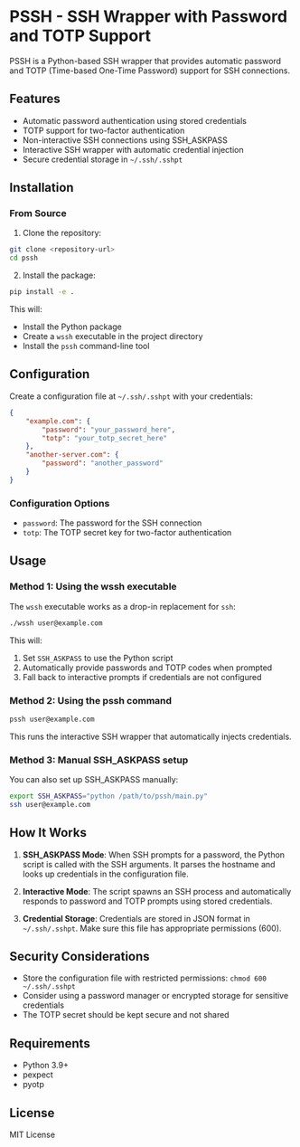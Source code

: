 # PSSH - SSH Wrapper with Password and TOTP Support

PSSH is a Python-based SSH wrapper that provides automatic password and TOTP (Time-based One-Time Password) support for SSH connections.

## Features

- Automatic password authentication using stored credentials
- TOTP support for two-factor authentication
- Non-interactive SSH connections using SSH_ASKPASS
- Interactive SSH wrapper with automatic credential injection
- Secure credential storage in `~/.ssh/.sshpt`

## Installation

### From Source

1. Clone the repository:
```bash
git clone <repository-url>
cd pssh
```

2. Install the package:
```bash
pip install -e .
```

This will:
- Install the Python package
- Create a `wssh` executable in the project directory
- Install the `pssh` command-line tool

## Configuration

Create a configuration file at `~/.ssh/.sshpt` with your credentials:

```json
{
    "example.com": {
        "password": "your_password_here",
        "totp": "your_totp_secret_here"
    },
    "another-server.com": {
        "password": "another_password"
    }
}
```

### Configuration Options

- `password`: The password for the SSH connection
- `totp`: The TOTP secret key for two-factor authentication

## Usage

### Method 1: Using the wssh executable

The `wssh` executable works as a drop-in replacement for `ssh`:

```bash
./wssh user@example.com
```

This will:
1. Set `SSH_ASKPASS` to use the Python script
2. Automatically provide passwords and TOTP codes when prompted
3. Fall back to interactive prompts if credentials are not configured

### Method 2: Using the pssh command

```bash
pssh user@example.com
```

This runs the interactive SSH wrapper that automatically injects credentials.

### Method 3: Manual SSH_ASKPASS setup

You can also set up SSH_ASKPASS manually:

```bash
export SSH_ASKPASS="python /path/to/pssh/main.py"
ssh user@example.com
```

## How It Works

1. **SSH_ASKPASS Mode**: When SSH prompts for a password, the Python script is called with the SSH arguments. It parses the hostname and looks up credentials in the configuration file.

2. **Interactive Mode**: The script spawns an SSH process and automatically responds to password and TOTP prompts using stored credentials.

3. **Credential Storage**: Credentials are stored in JSON format in `~/.ssh/.sshpt`. Make sure this file has appropriate permissions (600).

## Security Considerations

- Store the configuration file with restricted permissions: `chmod 600 ~/.ssh/.sshpt`
- Consider using a password manager or encrypted storage for sensitive credentials
- The TOTP secret should be kept secure and not shared

## Requirements

- Python 3.9+
- pexpect
- pyotp

## License

MIT License
